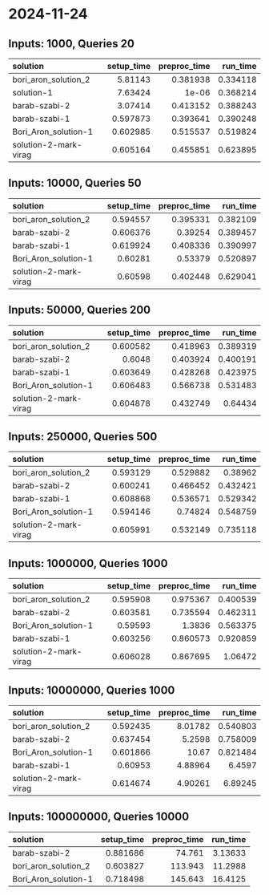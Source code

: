 # 2024-11-24

## Inputs: 1000, Queries 20

| solution              |   setup_time |   preproc_time |   run_time |
|:----------------------|-------------:|---------------:|-----------:|
| bori_aron_solution_2  |     5.81143  |       0.381938 |   0.334118 |
| solution-1            |     7.63424  |       1e-06    |   0.368214 |
| barab-szabi-2         |     3.07414  |       0.413152 |   0.388243 |
| barab-szabi-1         |     0.597873 |       0.393641 |   0.390248 |
| Bori_Aron_solution-1  |     0.602985 |       0.515537 |   0.519824 |
| solution-2-mark-virag |     0.605164 |       0.455851 |   0.623895 |

## Inputs: 10000, Queries 50

| solution              |   setup_time |   preproc_time |   run_time |
|:----------------------|-------------:|---------------:|-----------:|
| bori_aron_solution_2  |     0.594557 |       0.395331 |   0.382109 |
| barab-szabi-2         |     0.606376 |       0.39254  |   0.389457 |
| barab-szabi-1         |     0.619924 |       0.408336 |   0.390997 |
| Bori_Aron_solution-1  |     0.60281  |       0.53379  |   0.520897 |
| solution-2-mark-virag |     0.60598  |       0.402448 |   0.629041 |

## Inputs: 50000, Queries 200

| solution              |   setup_time |   preproc_time |   run_time |
|:----------------------|-------------:|---------------:|-----------:|
| bori_aron_solution_2  |     0.600582 |       0.418963 |   0.389319 |
| barab-szabi-2         |     0.6048   |       0.403924 |   0.400191 |
| barab-szabi-1         |     0.603649 |       0.428268 |   0.423975 |
| Bori_Aron_solution-1  |     0.606483 |       0.566738 |   0.531483 |
| solution-2-mark-virag |     0.604878 |       0.432749 |   0.64434  |

## Inputs: 250000, Queries 500

| solution              |   setup_time |   preproc_time |   run_time |
|:----------------------|-------------:|---------------:|-----------:|
| bori_aron_solution_2  |     0.593129 |       0.529882 |   0.38962  |
| barab-szabi-2         |     0.600241 |       0.466452 |   0.432421 |
| barab-szabi-1         |     0.608868 |       0.536571 |   0.529342 |
| Bori_Aron_solution-1  |     0.594146 |       0.74824  |   0.548759 |
| solution-2-mark-virag |     0.605991 |       0.532149 |   0.735118 |

## Inputs: 1000000, Queries 1000

| solution              |   setup_time |   preproc_time |   run_time |
|:----------------------|-------------:|---------------:|-----------:|
| bori_aron_solution_2  |     0.595908 |       0.975367 |   0.400539 |
| barab-szabi-2         |     0.603581 |       0.735594 |   0.462311 |
| Bori_Aron_solution-1  |     0.59593  |       1.3836   |   0.563375 |
| barab-szabi-1         |     0.603256 |       0.860573 |   0.920859 |
| solution-2-mark-virag |     0.606028 |       0.867695 |   1.06472  |

## Inputs: 10000000, Queries 1000

| solution              |   setup_time |   preproc_time |   run_time |
|:----------------------|-------------:|---------------:|-----------:|
| bori_aron_solution_2  |     0.592435 |        8.01782 |   0.540803 |
| barab-szabi-2         |     0.637454 |        5.2598  |   0.758009 |
| Bori_Aron_solution-1  |     0.601866 |       10.67    |   0.821484 |
| barab-szabi-1         |     0.60953  |        4.88964 |   6.4597   |
| solution-2-mark-virag |     0.614674 |        4.90261 |   6.89245  |

## Inputs: 100000000, Queries 10000

| solution             |   setup_time |   preproc_time |   run_time |
|:---------------------|-------------:|---------------:|-----------:|
| barab-szabi-2        |     0.881686 |         74.761 |    3.13633 |
| bori_aron_solution_2 |     0.603827 |        113.943 |   11.2988  |
| Bori_Aron_solution-1 |     0.718498 |        145.643 |   16.4125  |
